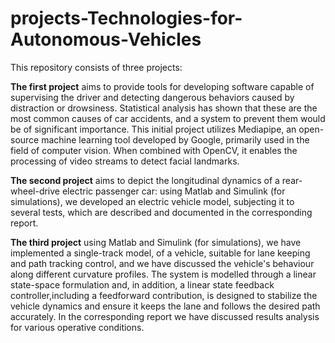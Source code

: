 # projects-Technologies-for-Autonomous-Vehicles

This repository consists of three projects:

**The first project** aims to provide tools for developing software capable of supervising the driver and detecting dangerous behaviors caused by distraction or drowsiness. Statistical analysis has shown that these are the most common causes of car accidents, and a system to prevent them would be of significant importance. This initial project utilizes Mediapipe, an open-source machine learning tool developed by Google, primarily used in the field of computer vision. When combined with OpenCV, it enables the processing of video streams to detect facial landmarks. 

**The second project** aims to depict the longitudinal dynamics of a rear-wheel-drive electric passenger car: using Matlab and Simulink (for simulations), we developed an electric vehicle model, subjecting it to several tests, which are described and documented in the corresponding report.

**The third project** using Matlab and Simulink (for simulations), we have implemented a single-track model, of a vehicle, suitable for lane keeping and path tracking control, and we have discussed the vehicle's behaviour along different curvature profiles. The system is modelled through a linear state-space formulation and, in addition, a linear state feedback controller,including a feedforward contribution, is designed to stabilize the vehicle dynamics and ensure it keeps the lane and follows the desired path accurately. In the corresponding report we have discussed results analysis for various operative conditions.








